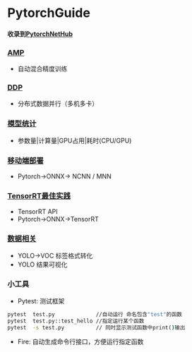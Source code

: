 # PytorchGuide

#### 收录到[PytorchNetHub](https://github.com/bobo0810/PytorchNetHub)

### [AMP](./AMP/README.md)

- 自动混合精度训练

### [DDP](./DDP/readme.md)

- 分布式数据并行（多机多卡）

### [模型统计](./ModelAnalysis/readme.md)

- 参数量|计算量|GPU占用|耗时(CPU/GPU)

### [移动端部署](./ModelConver/readme.md)

- Pytorch->ONNX-> NCNN / MNN

### [TensorRT最佳实践](./TensorRT/readme.md)

- TensorRT API
- Pytorch->ONNX->TensorRT

### [数据相关](https://github.com/bobo0810/PytorchGuide/tree/main/DataTools)

- YOLO->VOC 标签格式转化
- YOLO 结果可视化 

### 小工具

- Pytest: 测试框架 

```bat
pytest  test.py             //自动运行 命名包含"test"的函数
pytest  test.py::test_hello //指定运行某个函数
pytest  -s test.py          // 同时显示测试函数中print()输出
```

- Fire: 自动生成命令行接口，方便运行指定函数